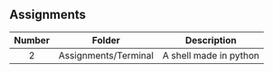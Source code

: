 ## Assignments

| Number | Folder                    | Description           |
| :----: | --------------------------| --------------------- |
|   2    | Assignments/Terminal      | A shell made in python|
